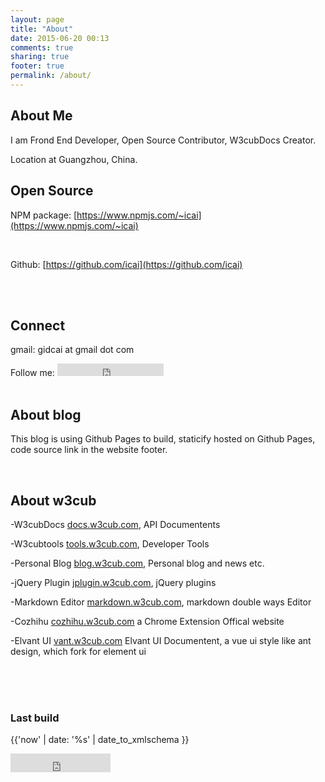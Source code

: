 ```yaml
---
layout: page
title: "About"
date: 2015-06-20 00:13
comments: true
sharing: true
footer: true
permalink: /about/
---
```

  



## About Me



I am Frond End Developer, Open Source Contributor, W3cubDocs Creator. 

Location at Guangzhou, China.




## Open Source


NPM package:  [https://www.npmjs.com/~icai](https://www.npmjs.com/~icai)

<br>

Github:  [https://github.com/icai](https://github.com/icai)


<br>



<br>





## Connect

gmail: gidcai at gmail dot com

 
<div>
Follow me: <iframe src="https://ghbtns.com/github-btn.html?user=icai&type=follow&count=true" frameborder="0" scrolling="0" width="170px" height="20px" class="ghbtn"></iframe>
</div>
<br>

## About blog

This blog is using Github Pages to build, staticify hosted on Github Pages, code source link in the website footer.

<br>

## About w3cub


-W3cubDocs
<a href="https://docs.w3cub.com/" target="_blank">docs.w3cub.com</a>, API Documentents 

-W3cubtools
<a href="https://tools.w3cub.com/" target="_blank">tools.w3cub.com</a>, Developer Tools

-Personal Blog
<a href="https://blog.w3cub.com/" target="_blank">blog.w3cub.com</a>, Personal blog and news etc. 

-jQuery Plugin
<a href="http://jplugin.w3cub.com/" target="_blank">jplugin.w3cub.com</a>, jQuery plugins

-Markdown Editor
<a href="http://markdown.w3cub.com/" target="_blank">markdown.w3cub.com</a>, markdown double ways Editor   


-Cozhihu
<a href="http://cozhihu.w3cub.com/" target="_blank">cozhihu.w3cub.com</a> a Chrome Extension Offical website

-Elvant UI
<a href="https://vant.w3cub.com/" target="_blank">vant.w3cub.com</a> Elvant UI Documentent, a vue ui style like ant design, which fork for element ui   


<br>

<br>
<br>

### Last build

<span> {{'now' | date: '%s' | date_to_xmlschema }}</span> <br>

<iframe src="https://ghbtns.com/github-btn.html?user=icai&repo=icai.github.io&type=star&count=true" frameborder="0" scrolling="0" width="160px" height="30px" class="ghbtn"></iframe>

<br>

